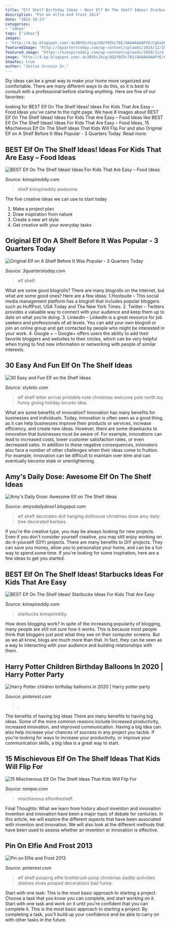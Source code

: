 ```yaml
---
title: "Elf Shelf Birthday Ideas ~ Best Elf On The Shelf Ideas! Starbucks Ideas For Kids That Are Easy"
description: "Pin on elfie and frost 2013"
date: "2022-10-23"
categories:
- "ideas"
tags: ["ideas"]
images:
- "http://4.bp.blogspot.com/-4u3BYDsJkig/UD2f0ZVc78I/AAAAAAAAFYE/CghaS6XxzX8/s1600/tumblr_lw9wtcUSMy1r755nso1_500.jpg"
featuredImage: "http://3quarterstoday.com/wp-content/uploads/2014/12/IMG_2899-317.jpg"
featured_image: "https://kimspireddiy.com/wp-content/uploads/2020/11/elf-on-the-shelf-starbucks-1-1.jpg"
image: "http://4.bp.blogspot.com/-4u3BYDsJkig/UD2f0ZVc78I/AAAAAAAAFYE/CghaS6XxzX8/s1600/tumblr_lw9wtcUSMy1r755nso1_500.jpg"
ShowToc: true
author: "Jettie Strosin Sr."
---
```



Diy ideas can be a great way to make your home more organized and comfortable. There are many different ways to do this, so it is best to consult with a professional before starting anything. Here are five of our favorites: 

	

		
looking for BEST Elf On The Shelf Ideas! Ideas For Kids That Are Easy – Food Ideas you've came to the right page. We have 8 Images about BEST Elf On The Shelf Ideas! Ideas For Kids That Are Easy – Food Ideas like BEST Elf On The Shelf Ideas! Ideas For Kids That Are Easy – Food Ideas, 15 Mischievous Elf On The Shelf Ideas That Kids Will Flip For and also Original Elf on A Shelf Before It Was Popular - 3 Quarters Today. Read more:
		
    
## BEST Elf On The Shelf Ideas! Ideas For Kids That Are Easy – Food Ideas

<img loading=lazy src="https://kimspireddiy.com/wp-content/uploads/2020/11/elf-on-the-shelf-food-1-1.jpg" onerror="this.onerror=null;this.src='https://tse4.mm.bing.net/th?id=OIP.J-xH-VfnANAOxBa-2-yn3gHaNM&amp;pid=15.1';" alt="BEST Elf On The Shelf Ideas! Ideas For Kids That Are Easy – Food Ideas">

_Source: kimspireddiy.com_

>shelf kimspireddiy awesome. 

	

The five creative ideas we can use to start today
1. Make a project plan
2. Draw inspiration from nature
3. Create a new art style
4. Get creative with your everyday tasks 

    
## Original Elf On A Shelf Before It Was Popular - 3 Quarters Today

<img loading=lazy src="http://3quarterstoday.com/wp-content/uploads/2014/12/IMG_2899-317.jpg" onerror="this.onerror=null;this.src='https://tse3.mm.bing.net/th?id=OIP.uoe-klx3F47vh8-cCyWKpgHaLH&amp;pid=15.1';" alt="Original Elf on A Shelf Before It Was Popular - 3 Quarters Today">

_Source: 3quarterstoday.com_

>elf shelf. 

	

What are some good blogrolls?
There are many blogrolls on the internet, but what are some good ones? Here are a few ideas: 1.Hootsuite – This social media management platform has a blogroll that includes popular bloggers such as HuffPost, USA Today and The New York Times. 
2. Twitter – Twitters provides a valuable way to connect with your audience and keep them up to date on what you’re doing. 
3. LinkedIn – LinkedIn is a great resource for job seekers and professionals of all levels. You can add your own blogroll or join an online group and get contacted by people who might be interested in your work. 
4. Google + – Google+ offers users the ability to add their favorite bloggers and websites to their circles, which can be very helpful when trying to find new information or networking with people of similar interests.

    
## 30 Easy And Fun Elf On The Shelf Ideas

<img loading=lazy src="http://styletic.com/wp-content/uploads/2015/12/elf-on-the-shelf-ideas/29-elf-on-the-shelf-ideas.jpg" onerror="this.onerror=null;this.src='https://tse3.mm.bing.net/th?id=OIP.qlVepWqHWMlHfzgJzHWLLwHaL_&amp;pid=15.1';" alt="30 Easy and Fun Elf on the Shelf Ideas">

_Source: styletic.com_

>elf shelf letter arrival printable note christmas welcome pole north toy funny giving holiday locurto idea. 

	

What are some benefits of innovation?
Innovation has many benefits for businesses and individuals. Today, innovation is often seen as a good thing, as it can help businesses improve their products or services, increase efficiency, and create new ideas. However, there are some drawbacks to innovation that businesses must be aware of. For example, innovations can lead to increased costs, lower customer satisfaction rates, or even decreased sales. In addition to these negative consequences, innovators also face a number of other challenges when their ideas come to fruition. For example, innovation can be difficult to maintain over time and can eventually become stale or unenlightening.

    
## Amy&#039;s Daily Dose: Awesome Elf On The Shelf Ideas

<img loading=lazy src="http://4.bp.blogspot.com/-4u3BYDsJkig/UD2f0ZVc78I/AAAAAAAAFYE/CghaS6XxzX8/s1600/tumblr_lw9wtcUSMy1r755nso1_500.jpg" onerror="this.onerror=null;this.src='https://tse2.mm.bing.net/th?id=OIP.aJbSXLFq4vyHFfUcojxIdgHaJ6&amp;pid=15.1';" alt="Amy&#039;s Daily Dose: Awesome Elf on The Shelf Ideas">

_Source: amysdailydose1.blogspot.com_

>elf shelf decorates doll hanging dollhouse christmas dose amy daily tree decorated barbies. 

	

If you're the creative type, you may be always looking for new projects. Even if you don't consider yourself creative, you may still enjoy working on do-it-yourself (DIY) projects. There are many benefits to DIY projects. They can save you money, allow you to personalize your home, and can be a fun way to spend some time. If you're looking for some inspiration, here are a few ideas to get you started.

    
## BEST Elf On The Shelf Ideas! Starbucks Ideas For Kids That Are Easy

<img loading=lazy src="https://kimspireddiy.com/wp-content/uploads/2020/11/elf-on-the-shelf-starbucks-1-1.jpg" onerror="this.onerror=null;this.src='https://tse2.mm.bing.net/th?id=OIP.rftsFC8a4NicYmubk2L0QwHaLY&amp;pid=15.1';" alt="BEST Elf On The Shelf Ideas! Starbucks Ideas For Kids That Are Easy">

_Source: kimspireddiy.com_

>starbucks kimspireddiy. 

	

How does blogging work?
In spite of the increasing popularity of blogging, many people are still not sure how it works. This is because most people think that bloggers just post what they see on their computer screens. But as we all know, blogs are much more than that. In fact, they can be seen as a way to interacting with your audience and building relationships with them.

    
## Harry Potter Children Birthday Balloons In 2020 | Harry Potter Party

<img loading=lazy src="https://i.pinimg.com/736x/6a/f1/73/6af173440c41a24520094984905f2108.jpg" onerror="this.onerror=null;this.src='https://tse3.mm.bing.net/th?id=OIP.dN_OxiKjMWzioVDlpLUpswHaJ4&amp;pid=15.1';" alt="Harry Potter children birthday balloons in 2020 | Harry potter party">

_Source: pinterest.com_

>. 

	

The benefits of having big ideas
There are many benefits to having big ideas. Some of the more common reasons include increased productivity, increased innovation, and improved communication. Having a big idea can also help increase your chances of success in any project you tackle. If you're looking for ways to increase your productivity, or improve your communication skills, a big idea is a great way to start.

    
## 15 Mischievous Elf On The Shelf Ideas That Kids Will Flip For

<img loading=lazy src="https://imgix.bustle.com/uploads/image/2017/12/13/ac1bc3e9-6b10-42d1-aa14-761699929c9d-dqd0iotu8aa21cg.jpg:large?w=632&amp;fit=crop&amp;crop=faces&amp;auto=format%2Ccompress" onerror="this.onerror=null;this.src='https://tse3.mm.bing.net/th?id=OIP.e_ourPTdDwFe9qlTUdszfwHaJO&amp;pid=15.1';" alt="15 Mischievous Elf On The Shelf Ideas That Kids Will Flip For">

_Source: romper.com_

>mischievous elfontheshelf. 

	

Final Thoughts: What we learn from history about invention and innovation
Invention and innovation have been a major topic of debate for centuries. In this article, we will explore the different aspects that have been associated with invention and innovation. We will also look at the different methods that have been used to assess whether an invention or innovation is effective.

    
## Pin On Elfie And Frost 2013

<img loading=lazy src="https://i.pinimg.com/736x/b0/6c/12/b06c1268106f0431e9111f0ad8e88236--kid-activities-decor-ideas.jpg" onerror="this.onerror=null;this.src='https://tse2.mm.bing.net/th?id=OIP.iE2I6X8b1OcEcZbBFTwsjQHaHa&amp;pid=15.1';" alt="Pin on Elfie and Frost 2013">

_Source: pinterest.com_

>elf shelf pooping elfie toothbrush poop christmas daddy activities shelves elves pooped decorations bad funny. 

	

Start with one task: This is the most basic approach to starting a project. Choose a task that you know you can complete, and start working on it.
Start with one task and work on it until you're confident that you can complete it. This is the most basic approach to starting a project. By completing a task, you'll build up your confidence and be able to carry on with other tasks in the future.

